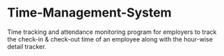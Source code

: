 # Time-Management-System
Time tracking and attendance monitoring program for employers to track the check-in &amp; check-out time of an employee along with the hour-wise detail tracker.

